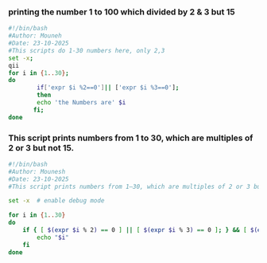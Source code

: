 ### printing the number 1 to 100 which divided by 2 & 3 but 15
```bash
#!/bin/bash
#Author: Mouneh
#Date: 23-10-2025
#This scripts do 1-30 numbers here, only 2,3
set -x;
qii
for i in {1..30};
do
        if['expr $i %2==0']|| ['expr $i %3==0'];
        then
        echo 'the Numbers are' $i
       fi;
done
```

### This script prints numbers from 1 to 30, which are multiples of 2 or 3 but not 15.
```bash
#!/bin/bash
#Author: Mounesh
#Date: 23-10-2025
#This script prints numbers from 1–30, which are multiples of 2 or 3 but not 15.

set -x  # enable debug mode

for i in {1..30}
do
    if { [ $(expr $i % 2) == 0 ] || [ $(expr $i % 3) == 0 ]; } && [ $(expr $i % 15) != 0 ]; then
        echo "$i"
    fi
done
```
